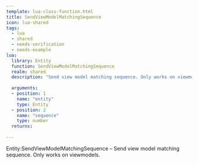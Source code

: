 ```yaml
---
template: lua-class-function.html
title: SendViewModelMatchingSequence
icon: lua-shared
tags:
  - lua
  - shared
  - needs-verification
  - needs-example
lua:
  library: Entity
  function: SendViewModelMatchingSequence
  realm: shared
  description: "Send view model matching sequence. Only works on viewmodels."
  
  arguments:
  - position: 1
    name: "entity"
    type: Entity
  - position: 2
    name: "sequence"
    type: number
  returns:
    
---
```


<div class="lua__search__keywords">
Entity:SendViewModelMatchingSequence &#x2013; Send view model matching sequence. Only works on viewmodels.
</div>
